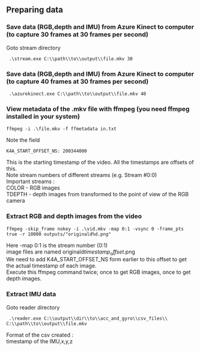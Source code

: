 ## Preparing data

### Save data (RGB,depth and IMU) from Azure Kinect to computer (to capture 30 frames at 30 frames per second)
Goto stream directory
```
 .\stream.exe C:\\path\\to\\output\\file.mkv 30
 ```

### Save data (RGB,depth and IMU) from Azure Kinect to computer (to capture 40 frames at 30 frames per second)
```
 .\azurekinect.exe C:\\path\\to\\output\\file.mkv 40
```
 
 ### View metadata of the .mkv file with ffmpeg (you need ffmpeg installed in your system)
 ```
 ffmpeg -i .\file.mkv -f ffmetadata in.txt
 ```
 
 Note the field 
 ```
 K4A_START_OFFSET_NS: 200344000
 ```
 This is the starting timestamp of the video. All the timestamps are offsets of this.\
 Note stream numbers of different streams (e.g.  Stream #0:0)\
 Important streams :\
 COLOR - RGB images \
 TDEPTH - depth images from transformed to the point of view of the RGB camera
 
 ### Extract RGB and depth images from the video
 ```
 ffmpeg -skip_frame nokey -i .\vid.mkv -map 0:1 -vsync 0 -frame_pts true -r 10000 outputs/"originald%d.png"
 ```
 Here -map 0:1 is the stream number (0:1) \
 image files are named originald$timestamp_offset$.png\
 We need to add K4A_START_OFFSET_NS form earlier to this offset to get the actual timestamp of each image.\
 Execute this ffmpeg command twice; once to get RGB images, once to get depth images.
 
 ### Extract IMU data
 Goto reader directory 
 ```
  .\reader.exe C:\\output\\dir\\to\\acc_and_gyro\\csv_files\\  C:\\path\\to\\output\\file.mkv
 ```
 Format of the csv created : \
 timestamp of the IMU,x,y,z 
 
 
 
 
 
